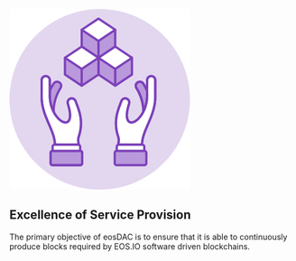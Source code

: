![Excellence](/assets/why-vote/Excellence-Icon160x160.svg)

Excellence of Service Provision
---

The primary objective of eosDAC is to ensure that it is able to continuously produce blocks required by EOS.IO software driven blockchains.